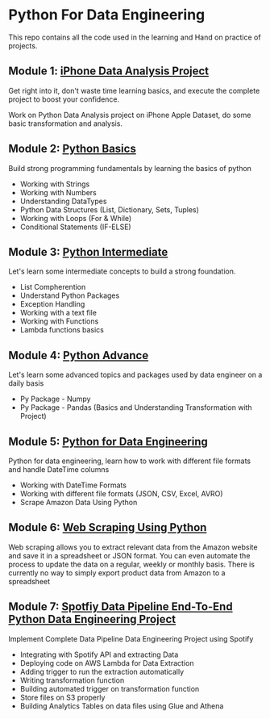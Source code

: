 # Python For Data Engineering
This repo contains all the code used in the learning and Hand on practice of projects.

## Module 1: [iPhone Data Analysis Project](https://github.com/yashwantswami/python-for-data-engineering/tree/main/1.%20iPhone%20Data%20Analysis%20Project)
Get right into it, don't waste time learning basics, and execute the complete project to boost your confidence.  

Work on Python Data Analysis project on iPhone Apple Dataset, do some basic transformation and analysis.

## Module 2: [Python Basics](https://github.com/yashwantswami/python-for-data-engineering/tree/main/2.%20Python%20Basics)
Build strong programming fundamentals by learning the basics of python
* Working with Strings
* Working with Numbers
* Understanding DataTypes
* Python Data Structures (List, Dictionary, Sets, Tuples)
* Working with Loops (For & While)
* Conditional Statements (IF-ELSE)

## Module 3: [Python Intermediate](https://github.com/yashwantswami/python-for-data-engineering/tree/main/3.%20Python%20Intermediate)
Let's learn some intermediate concepts to build a strong foundation.
* List Compherention
* Understand Python Packages
* Exception Handling
* Working with a text file
* Working with Functions
* Lambda functions basics

## Module 4: [Python Advance](https://github.com/yashwantswami/python-for-data-engineering/tree/main/4.%20Python%20Advance)
Let's learn some advanced topics and packages used by data engineer on a daily basis
* Py Package - Numpy
* Py Package - Pandas (Basics and Understanding Transformation with Project)

## Module 5: [Python for Data Engineering](https://github.com/yashwantswami/python-for-data-engineering/tree/main/5.%20Python%20for%20Data%20Engineering)
Python for data engineering, learn how to work with different file formats and handle DateTime columns
* Working with DateTime Formats
* Working with different file formats (JSON, CSV, Excel, AVRO)
* Scrape Amazon Data Using Python


## Module 6: [Web Scraping Using Python](https://github.com/yashwantswami/Python-For-Data-Engineering/tree/main/6.%20Web%20Scraping%20Using%20Python)
Web scraping allows you to extract relevant data from the Amazon website and save it in a spreadsheet or JSON format. You can even automate the process to update the data on a regular, weekly or monthly basis. There is currently no way to simply export product data from Amazon to a spreadsheet


## Module 7: [Spotfiy Data Pipeline End-To-End Python Data Engineering Project](https://github.com//python-for-data-engineering/tree/main/6.%20End-To-End%20Data%20Pipeline%20Project)
Implement Complete Data Pipeline Data Engineering Project using Spotify 
* Integrating with Spotify API and extracting Data
* Deploying code on AWS Lambda for Data Extraction
* Adding trigger to run the extraction automatically 
* Writing transformation function
* Building automated trigger on transformation function 
* Store files on S3 properly
* Building Analytics Tables on data files using Glue and Athena
